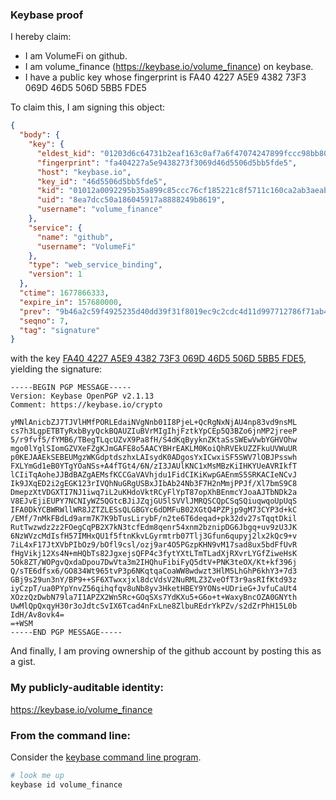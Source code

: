 ### Keybase proof

I hereby claim:

  * I am VolumeFi on github.
  * I am volume_finance (https://keybase.io/volume_finance) on keybase.
  * I have a public key whose fingerprint is FA40 4227 A5E9 4382 73F3  069D 46D5 506D 5BB5 FDE5

To claim this, I am signing this object:

```json
{
  "body": {
    "key": {
      "eldest_kid": "01203d6c64731b2eaf163c0af7a6f47074247899fccc98bb8046c2d6f5deff9aa7830a",
      "fingerprint": "fa404227a5e9438273f3069d46d5506d5bb5fde5",
      "host": "keybase.io",
      "key_id": "46d5506d5bb5fde5",
      "kid": "01012a0092295b35a899c85ccc76cf185221c8f5711c160ca2ab3aeab54bfff20d770a",
      "uid": "8ea7dcc50a186045917a8888249b8619",
      "username": "volume_finance"
    },
    "service": {
      "name": "github",
      "username": "VolumeFi"
    },
    "type": "web_service_binding",
    "version": 1
  },
  "ctime": 1677866333,
  "expire_in": 157680000,
  "prev": "9b46a2c59f4925235d40dd39f31f8019ec9c2cdc4d11d997712786f71ab4bbd8",
  "seqno": 7,
  "tag": "signature"
}
```

with the key [FA40 4227 A5E9 4382 73F3  069D 46D5 506D 5BB5 FDE5](https://keybase.io/volume_finance), yielding the signature:

```
-----BEGIN PGP MESSAGE-----
Version: Keybase OpenPGP v2.1.13
Comment: https://keybase.io/crypto

yMNlAnicbZJ7TJVlHMfPORLEdaiNVgNnb01I8PjeL+QcRgNxNjAU4np83vd9nsML
cs7h3LgpETBTyRxbByyQckBQAUZIuBVrMIgIhjFztkYpCEp5Q3BZo6jnMP2jreeP
5/r9fvf5/fYMB6/TBegTLqcUZvX9Pa8fH/S4dKqByyknZKtaSsSWEwVwbYGHVOhw
mgo0lYglSIomGZVXeFZgKJmGAFE8o5AACYBHrEAKLM0KoiQhRVEkUZZFkuUVWuUR
p0KEJAAEkSEBEUMgzWKGdptdszhxLAIsydK0ADgosYxICwxiSF5SWV7lOBJPsswh
FXLYmGd1eB0YTgYOaNSs+A4fTGt4/6N/zI3JAUlKNC1xMsMBzKiIHKYUeAVRIkfT
lCIiTqAoheJJBdBAZgAEMsfKCCGaVAVhjdu1FidCIKiKwpGAEnmS5SRKACIeNCvJ
Ik9JXqED2i2gEGK123rIVQhNuGRgUSBxJIbAb24Nb3F7H2nMmjPPJf/Xl7bmS9C8
DmepzXtVDGXTI7NJ1iwq7iL2uKHdoVktRCyFlYpT87opXhBEnmcYJoaAJTbNDk2a
V8EJvEjiEUPY7NCNIyWZ5QGtcBJiJZqjGU5lSVVlJMRQSCQpCSqSQiuqwqoUpUqS
IFA0DkYCBWRWllWR8JZTZLESsQLGBGYc6dDMFuB02XGtQ4PZPjp9gM73CYP3d+kC
/EMf/7nMkFBdLd9arm7K7K9bTusLirybF/n2te6T6deqad+pk32dv27sTqqtDkil
RutTwzwdz2z2FOegCqPB2X7kN3tcfEdm8qenr54xnm2bznipDG6Jbgq+uv9zU3JK
6NzWVzcMdIsfH57IMHxQU1f5ftnKkvLGyrmtrb07Tlj3Gfun6qupyj2lx2kQc9+v
7iL4xF17JtXVbPIbOz9/bOfl9csl/ozj9ar4O5PGzpKHN9vM17sad8ux5bdFfUvR
fHgVikj12Xs4N+mHQbTs82JgxejsQFP4c3fytYXtLTmTLadXjRXvrLYGfZiweHsK
5Ok8ZT/WOPgvQxdaDpou7DwVta3m2IHQhuFibiFyQ5dtV+PNK3teOX/Kt+kf396j
Q/sTE6dfsx6/GO834Wt965tvP3p6NKqtqaCoaWW8wdwzt3HlM5LhGhP6khY3+7d3
GBj9s29un3nY/BP9++SF6XTwxxjxl8dcVdsV2NuRMLZ3ZveOfT3r9asRIfKtd93z
iyCzpT/ua0PYpYnvZ56qihqfqv8uNb8yv3HketHBEY9YONs+UDrieG+JvfuCaUt4
XOzzQzDwbN79la7I1APZX2Wn5Rc+GOqSXs7YdKXu5+G6o+t+WaxyBncOZA0GNYth
UwMlQpQxqyH30r3oJdtcSvIX6Tcad4nFxLne8ZlbuREdrYkPZv/s2dZrPhH15L0b
IdH/Av8ovk4=
=+WSM
-----END PGP MESSAGE-----

```

And finally, I am proving ownership of the github account by posting this as a gist.

### My publicly-auditable identity:

https://keybase.io/volume_finance

### From the command line:

Consider the [keybase command line program](https://keybase.io/download).

```bash
# look me up
keybase id volume_finance
```
